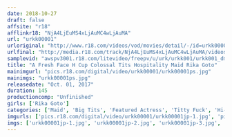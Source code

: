```yaml
---
date: 2018-10-27
draft: false
affsite: "r18"
afflinkr18: "NjA4LjEuMS4xLjAuMC4wLjAuMA"
url: "urkk00001"
urloriginal: "http://www.r18.com/videos/vod/movies/detail/-/id=urkk00001"
urlfinal: "http://media.r18.com/track/NjA4LjEuMS4xLjAuMC4wLjAuMA/videos/vod/movies/detail/-/id=urkk00001"
samplevid: "awspv3001.r18.com/litevideo/freepv/u/urk/urkk001/urkk001_dmb_w.mp4"
title: "A Fresh Face H Cup Colossal Tits Hospitality Maid Rika Goto"
mainimgurl: "pics.r18.com/digital/video/urkk00001/urkk00001ps.jpg"
mainimgs: "urkk00001ps.jpg"
releasedate: "Oct. 01, 2017"
duration: 145
productioncomp: "Unfinished"
girls: ['Rika Goto']
categories: ['Maid', 'Big Tits', 'Featured Actress', 'Titty Fuck', 'Hi-Def']
imgurls: ['pics.r18.com/digital/video/urkk00001/urkk00001jp-1.jpg', 'pics.r18.com/digital/video/urkk00001/urkk00001jp-2.jpg', 'pics.r18.com/digital/video/urkk00001/urkk00001jp-3.jpg', 'pics.r18.com/digital/video/urkk00001/urkk00001jp-4.jpg', 'pics.r18.com/digital/video/urkk00001/urkk00001jp-5.jpg', 'pics.r18.com/digital/video/urkk00001/urkk00001jp-6.jpg', 'pics.r18.com/digital/video/urkk00001/urkk00001jp-7.jpg', 'pics.r18.com/digital/video/urkk00001/urkk00001jp-8.jpg', 'pics.r18.com/digital/video/urkk00001/urkk00001jp-9.jpg', 'pics.r18.com/digital/video/urkk00001/urkk00001jp-10.jpg', 'pics.r18.com/digital/video/urkk00001/urkk00001jp-11.jpg', 'pics.r18.com/digital/video/urkk00001/urkk00001jp-12.jpg', 'pics.r18.com/digital/video/urkk00001/urkk00001jp-13.jpg', 'pics.r18.com/digital/video/urkk00001/urkk00001jp-14.jpg', 'pics.r18.com/digital/video/urkk00001/urkk00001jp-15.jpg', 'pics.r18.com/digital/video/urkk00001/urkk00001jp-16.jpg', 'pics.r18.com/digital/video/urkk00001/urkk00001jp-17.jpg', 'pics.r18.com/digital/video/urkk00001/urkk00001jp-18.jpg', 'pics.r18.com/digital/video/urkk00001/urkk00001jp-19.jpg', 'pics.r18.com/digital/video/urkk00001/urkk00001jp-20.jpg']
imgs: ['urkk00001jp-1.jpg', 'urkk00001jp-2.jpg', 'urkk00001jp-3.jpg', 'urkk00001jp-4.jpg', 'urkk00001jp-5.jpg', 'urkk00001jp-6.jpg', 'urkk00001jp-7.jpg', 'urkk00001jp-8.jpg', 'urkk00001jp-9.jpg', 'urkk00001jp-10.jpg', 'urkk00001jp-11.jpg', 'urkk00001jp-12.jpg', 'urkk00001jp-13.jpg', 'urkk00001jp-14.jpg', 'urkk00001jp-15.jpg', 'urkk00001jp-16.jpg', 'urkk00001jp-17.jpg', 'urkk00001jp-18.jpg', 'urkk00001jp-19.jpg', 'urkk00001jp-20.jpg']
---
```

